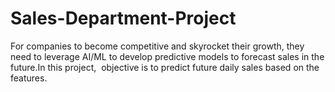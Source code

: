 # Sales-Department-Project
For companies to become competitive and skyrocket their growth, they need to leverage AI/ML to develop predictive models to forecast sales in the future.In this project,  objective is to predict future daily sales based on the features. 
